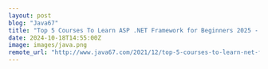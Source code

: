 ```yaml
---
layout: post
blog: "Java67"
title: "Top 5 Courses To Learn ASP .NET Framework for Beginners 2025 - Best of Lot"
date: 2024-10-18T14:55:00Z
image: images/java.png
remote_url: "http://www.java67.com/2021/12/top-5-courses-to-learn-net-framework.html"
---
```

